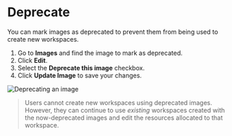 # Deprecate

You can mark images as deprecated to prevent them from being used to create new
workspaces.

1. Go to **Images** and find the image to mark as deprecated.
1. Click **Edit**.
1. Select the **Deprecate this image** checkbox.
1. Click **Update Image** to save your changes.

![Deprecating an image](../assets/images/deprecate-image.png)

> Users cannot create new workspaces using deprecated images. However, they can
> continue to use _existing_ workspaces created with the now-deprecated images
> and edit the resources allocated to that workspace.
